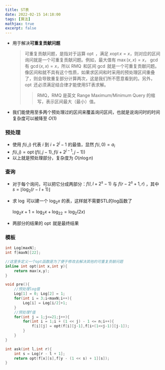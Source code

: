 ```yaml
---
title: ST表
date: 2022-02-15 14:18:00
tags: [算法]
mathjax: true
excerpt: false
---
```




- 用于解决**可重复贡献问题**

  > 可重复贡献问题，是指对于运算 $\operatorname{opt}$ ，满足 $x \operatorname{opt} x=x$，则对应的区间询问就是一个可重复贡献问题。例如，最大值有 $\max(x,x)=x$， $\gcd$ 有 $\gcd(x,x)=x$，所以 $\operatorname{RMQ}$ 和区间 $\gcd$ 就是一个可重复贡献问题。像区间和就不具有这个性质，如果求区间和时采用的预处理区间重叠了，则会导致重复部分计算两次，这是我们所不愿意看到的。另外，$\operatorname{opt}$ 还必须满足结合律才能使用ST表求解。
  >
  > > RMQ，RMQ 是英文 Range Maximum/Minimum Query 的缩写，表示区间最大（最小）值。

- 我们能使用至多两个预处理过的区间来覆盖询问区间，也就是说询问时的时间复杂度可以被降至 $O(1)$

### 预处理

- 使用 $f(i,j)$ 代表 $i$ 到 $i+2^j-1$ 的最值，显然 $f(i,0)=a_i$
- $f(i,j)=\operatorname{opt}(f(i,j-1),f(i+2^{j-1},j-1))$
- 以上就是预处理部分，复杂度为 $O(n \log n)$

### 查询

- 对于每个询问，可以把它分成两部分：$f(l,l+2^s-1)$ 与 $f(r-2^s+1,r)$ ，其中 $s=\lfloor \log_2(r-l+1)\rfloor$

- 求 $\log$ 可以建一个 $\log_2x$ 的表，这样就不需要STL的log函数了

  $\log_2x+1=\log_2x+\log_22=\log_2(2x)$

- 两部分的结果的 $\operatorname{opt}$ 就是最终结果

### 模板

```cpp
int Log[maxN];
int f[maxN][22];

//这里多定义一个opt函数是为了便于修改去解决其他的可重复贡献问题
inline int opt(int x,int y){
    return max(x,y);
}

void pre(){
    //预处理log值
    Log[1] = 0; Log[2] = 1;
    for(int i = 3;i<maxN;i++){
        Log[i] = Log[i/2]+1;
    }
    //预处理f值
    for(int j = 1;j<=21;j++){
        for(int i = 1;i + (1 << j) - 1 <= n;i++){
            f[i][j] = opt(f[i][j-1],f[i+(1<<j-1)][j-1]);
        }
    }
}

int ask(int l,int r){
    int s = Log[r - l + 1];
    return opt(f[x][s],f[y - (1 << s) + 1][s]);
}
```
